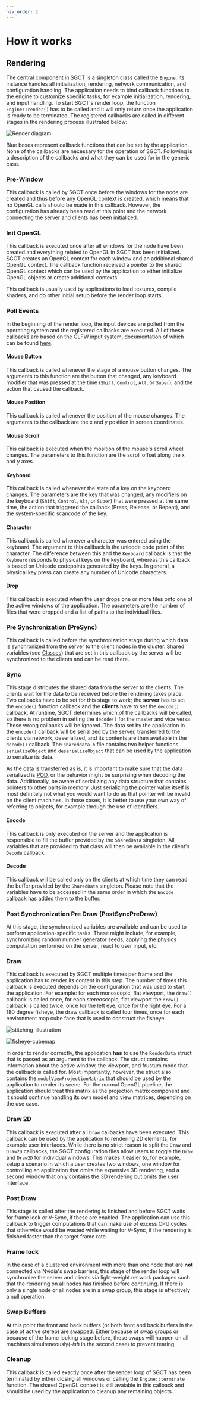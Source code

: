```yaml
---
nav_order: 2
---
```


# How it works
## Rendering
The central component in SGCT is a singleton class called the `Engine`.  Its instance handles all initialization, rendering, network communication, and configuration handling.  The application needs to bind callback functions to the engine to customize specific tasks, for example initialization, rendering, and input handling.  To start SGCT's render loop, the function `Engine::render()` has to be called and it will only return once the application is ready to be terminated.  The registered callbacks are called in different stages in the rendering process illustrated below:

![Render diagram](assets/render-diagram.svg)

Blue boxes represent callback functions that can be set by the application.  None of the callbacks are necessary for the operation of SGCT.  Following is a description of the callbacks and what they can be used for in the generic case.


### Pre-Window
This callback is called by SGCT once before the windows for the node are created and thus before any OpenGL context is created, which means that no OpenGL calls should be made in this callback.  However, the configuration has already been read at this point and the network connecting the server and clients has been initialized.


### Init OpenGL
This callback is executed once after all windows for the node have been created and everything related to OpenGL in SGCT has been initialized.  SGCT creates an OpenGL context for each window and an additional shared OpenGL context.  The callback function received a pointer to the shared OpenGL context which can be used by the application to either initialize OpenGL objects or create additional contexts.

This callback is usually used by applications to load textures, compile shaders, and do other initial setup before the render loop starts.


### Poll Events
In the beginning of the render loop, the input devices are polled from the operating system and the registered callbacks are executed.  All of these callbacks are based on the GLFW input system, documentation of which can be found [here](https://www.glfw.org/docs/3.0/group__input.html).

#### Mouse Button
This callback is called whenever the stage of a mouse button changes.  The arguments to this function are the button that changed, any keyboard modifier that was pressed at the time (`Shift`, `Control`, `Alt`, or `Super`), and the action that caused the callback.

#### Mouse Position
This callback is called whenever the position of the mouse changes.  The arguments to the callback are the x and y position in screen coordinates.

#### Mouse Scroll
This callback is executed when the mosition of the mouse's scroll wheel changes.  The parameters to this function are the scroll offset along the x and y axes.

#### Keyboard
This callback is called whenever the state of a key on the keyboard changes.  The parameters are the key that was changed, any modifiers on the keyboard (`Shift`, `Control`, `Alt`, or `Super`) that were pressed at the same time, the action that triggered the callback (Press, Release, or Repeat), and the system-specific scancode of the key.

#### Character
This callback is called whenever a character was entered using the keyboard.  The argument to this callback is the unicode code point of the character.  The difference between this and the `Keyboard` callback is that the `Keyboard` responds to physical keys on the keyboard, whereas this callback is based on Unicode codepoints generated by the keys.  In general, a physical key press can create any number of Unicode characters.

#### Drop
This callback is executed when the user drops one or more files onto one of the active windows of the application.  The parameters are the number of files that were dropped and a list of paths to the individual files.


### Pre Synchronization (PreSync)
This callback is called before the synchronization stage during which data is synchronized from the server to the client nodes in the cluster.  Shared variables (see [Classes](classes.md)) that are set in this callback by the server will be synchronized to the clients and can be read there.

### Sync
This stage distributes the shared data from the server to the clients.  The clients wait for the data to be received before the rendering takes place.  Two callbacks have to be set for this stage to work;  the **server** has to set the `encode()` function callback and the **clients** have to set the `decode()` callback.  At runtime, SGCT determines which of the callbacks will be called, so there is no problem in setting the `decode()` for the master and vice versa.  These wrong callbacks will be ignored.  The data set by the application in the `encode()` callback will be serialized by the server, transferred to the clients via network, deserialized, and its contents are then available in the `decode()` callback.  The `shareddata.h` file contains two helper functions `serializeObject` and `deserializeObject` that can be used by the application to serialize its data.

As the data is transferred as is, it is important to make sure that the data serialized is [POD](https://en.cppreference.com/w/cpp/named_req/PODType), or the behavior might be surprising when decoding the data.  Additionally, be aware of serializing any data structure that contains pointers to other parts in memory.  Just serializing the pointer value itself is most definitely not what you would want to do as that pointer will be invalid on the client machines.  In those cases, it is better to use your own way of referring to objects, for example through the use of identifiers.

#### Encode
This callback is only executed on the server and the application is responsible to fill the buffer provided by the `SharedData` singleton.  All variables that are provided to that class will then be available in the client's `Decode` callback.

#### Decode
This callback will be called only on the clients at which time they can read the buffer provided by the `SharedData` singleton.  Please note that the variables have to be accessed in the same order in which the `Encode` callback has added them to the buffer.


### Post Synchronization Pre Draw (PostSyncPreDraw)
At this stage, the synchronized variables are available and can be used to perform application-specific tasks.  These might include, for example, synchronizing random number generator seeds, applying the physics computation performed on the server, react to user input, etc.


### Draw
This callback is executed by SGCT multiple times per frame and the application has to render its content in this step.  The number of times this callback is executed depends on the configuration that was used to start the application.  For example: for each monoscopic, flat viewport, the `draw()` callback is called once, for each stereoscopic, flat viewport the `draw()` callback is called twice, once for the left eye, once for the right eye.  For a 180 degree fisheye, the draw callback is called four times, once for each environment map cube face that is used to construct the fisheye.

![stitching-illustration](assets/stitching-illustration.png)

![fisheye-cubemap](assets/fisheye-cubemap.png)

In order to render correctly, the application **has** to use the `RenderData` struct that is passed as an argument to the callback.  The struct contains information about the active window, the viewport, and frustum mode that the callback is called for.  Most importantly, however, the struct also contains the `modelViewProjectionMatrix` that should be used by the application to render its scene.  For the normal OpenGL pipeline, the application should treat this matrix as the projection matrix component and it should continue handling its own model and view matrices, depending on the use case.


### Draw 2D
This callback is executed after all `Draw` callbacks have been executed.  This callback can be used by the application to rendering 2D elements, for example user interfaces.  While there is no strict reason to split the `Draw` and `Draw2D` callbacks, the SGCT configuration files allow users to toggle the `Draw` and `Draw2D` for individual windows.  This makes it easier to, for example, setup a scenario in which a user creates two windows, one window for controlling an application that omits the expensive 3D rendering, and a second window that only contains the 3D rendering but omits the user interface.


### Post Draw
This stage is called after the rendering is finished and before SGCT waits for frame lock or V-Sync, if these are enabled.  The application can use this callback to trigger computations that can make use of excess CPU cycles that otherwise would be wasted while waiting for V-Sync, if the rendering is finished faster than the target frame rate.


### Frame lock
In the case of a clustered environment with more than one node that are **not** connected via Nvidia's swap barriers, this stage of the render loop will synchronize the server and clients via light-weight network packages such that the rendering on all nodes has finished before continuing.  If there is only a single node or all nodes are in a swap group, this stage is effectively a null operation.


### Swap Buffers
At this point the front and back buffers (or both front and back buffers in the case of active stereo) are swapped.  Either because of swap groups or because of the frame locking stage before, these swaps will happen on all machines simulteneously(*-ish* in the second case) to prevent tearing.


### Cleanup
This callback is called exactly once after the render loop of SGCT has been terminated by either closing all windows or calling the `Engine::terminate` function. The shared OpenGL context is still avaiable in this callback and should be used by the application to cleanup any remaining objects.
